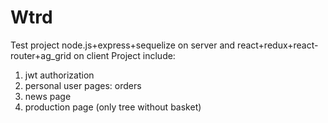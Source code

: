 # Wtrd
Test project node.js+express+sequelize on server and react+redux+react-router+ag_grid on client
Project include:
1) jwt authorization
2) personal user pages: orders
3) news page
4) production page (only tree without basket)

